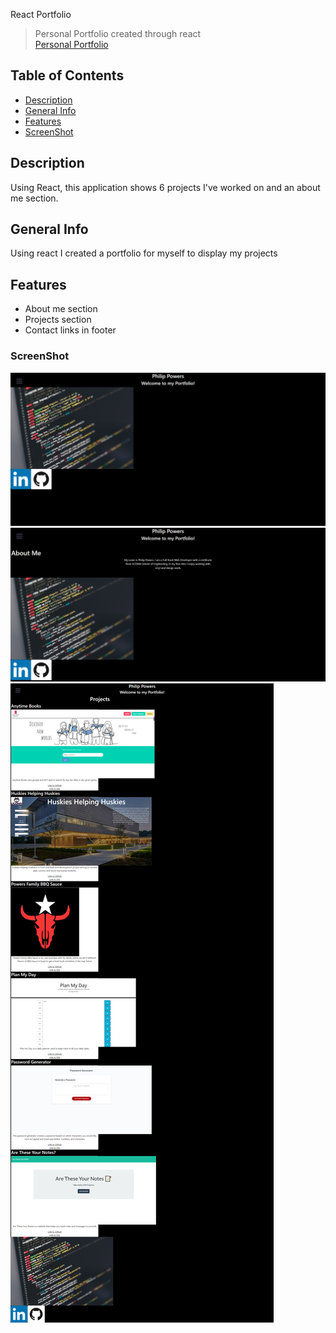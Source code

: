 React Portfolio

> Personal Portfolio created through react  
>[Personal Portfolio](https://personal-react-portfolio1.herokuapp.com/)
## Table of Contents
* [Description](#Description)
* [General Info](#General-Info)
* [Features](#Features)
* [ScreenShot](#ScreenShot)
## Description
Using React, this application shows 6 projects I've worked on and an about me section.
## General Info
Using react I created a portfolio for myself to display my projects
## Features
* About me section
* Projects section
* Contact links in footer
### ScreenShot
![Screenshot](ScreenShots/Philip-Powers.png)
![Screenshot](ScreenShots/Philip-Powers-About.png)
![Screenshot](ScreenShots/Philip-Powers-Portfolio.png)
